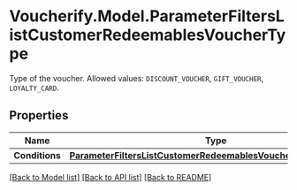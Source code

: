 # Voucherify.Model.ParameterFiltersListCustomerRedeemablesVoucherType
Type of the voucher. Allowed values: `DISCOUNT_VOUCHER`, `GIFT_VOUCHER`, `LOYALTY_CARD`.

## Properties

Name | Type | Description | Notes
------------ | ------------- | ------------- | -------------
**Conditions** | [**ParameterFiltersListCustomerRedeemablesVoucherTypeConditions**](ParameterFiltersListCustomerRedeemablesVoucherTypeConditions.md) |  | [optional] 

[[Back to Model list]](../../README.md#documentation-for-models) [[Back to API list]](../../README.md#documentation-for-api-endpoints) [[Back to README]](../../README.md)

